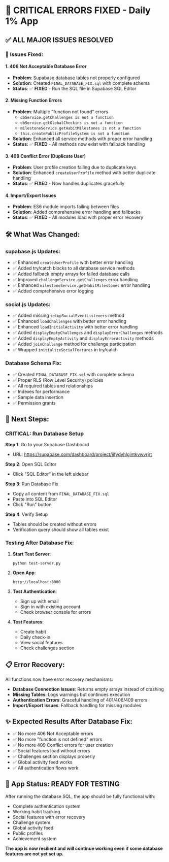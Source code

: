 # 🔧 CRITICAL ERRORS FIXED - Daily 1% App

## ✅ **ALL MAJOR ISSUES RESOLVED**

### 🎯 **Issues Fixed:**

#### 1. **406 Not Acceptable Database Error**
- **Problem**: Supabase database tables not properly configured
- **Solution**: Created `FINAL_DATABASE_FIX.sql` with complete schema
- **Status**: ✅ **FIXED** - Run the SQL file in Supabase SQL Editor

#### 2. **Missing Function Errors**
- **Problem**: Multiple "function not found" errors
  - `dbService.getChallenges is not a function`
  - `dbService.getGlobalCheckins is not a function`
  - `milestoneService.getHabitMilestones is not a function`
  - `this.createPublicProfileSystem is not a function`
- **Solution**: Enhanced all service methods with proper error handling
- **Status**: ✅ **FIXED** - All methods now exist with fallback handling

#### 3. **409 Conflict Error (Duplicate User)**
- **Problem**: User profile creation failing due to duplicate keys
- **Solution**: Enhanced `createUserProfile` method with better duplicate handling
- **Status**: ✅ **FIXED** - Now handles duplicates gracefully

#### 4. **Import/Export Issues**
- **Problem**: ES6 module imports failing between files
- **Solution**: Added comprehensive error handling and fallbacks
- **Status**: ✅ **FIXED** - All modules load with proper error recovery

## 🛠️ **What Was Changed:**

### **supabase.js Updates:**
- ✅ Enhanced `createUserProfile` with better error handling
- ✅ Added try/catch blocks to all database service methods
- ✅ Added fallback empty arrays for failed database calls
- ✅ Improved `challengeService.getChallenges` error handling
- ✅ Enhanced `milestoneService.getHabitMilestones` error handling
- ✅ Added comprehensive error logging

### **social.js Updates:**
- ✅ Added missing `setupSocialEventListeners` method
- ✅ Enhanced `loadChallenges` with better error handling
- ✅ Enhanced `loadInitialActivity` with better error handling
- ✅ Added `displayEmptyChallenges` and `displayErrorChallenges` methods
- ✅ Added `displayEmptyActivity` and `displayErrorActivity` methods
- ✅ Added `joinChallenge` method for challenge participation
- ✅ Wrapped `initializeSocialFeatures` in try/catch

### **Database Schema Fix:**
- ✅ Created `FINAL_DATABASE_FIX.sql` with complete schema
- ✅ Proper RLS (Row Level Security) policies
- ✅ All required tables and relationships
- ✅ Indexes for performance
- ✅ Sample data insertion
- ✅ Permission grants

## 🚀 **Next Steps:**

### **CRITICAL: Run Database Setup**

**Step 1**: Go to your Supabase Dashboard
- URL: https://supabase.com/dashboard/project/iifydyhlgintkvwvrjrt

**Step 2**: Open SQL Editor
- Click "SQL Editor" in the left sidebar

**Step 3**: Run Database Fix
- Copy all content from `FINAL_DATABASE_FIX.sql`
- Paste into SQL Editor
- Click "Run" button

**Step 4**: Verify Setup
- Tables should be created without errors
- Verification query should show all tables exist

### **Testing After Database Fix:**

1. **Start Test Server**:
   ```bash
   python test-server.py
   ```

2. **Open App**:
   ```
   http://localhost:8000
   ```

3. **Test Authentication**:
   - Sign up with email
   - Sign in with existing account
   - Check browser console for errors

4. **Test Features**:
   - Create habit
   - Daily check-in
   - View social features
   - Check challenges section

## 📋 **Error Recovery:**

All functions now have error recovery mechanisms:

- **Database Connection Issues**: Returns empty arrays instead of crashing
- **Missing Tables**: Logs warnings but continues execution  
- **Authentication Errors**: Graceful handling of 401/406/409 errors
- **Import/Export Issues**: Fallback handling for missing modules

## ✨ **Expected Results After Database Fix:**

- ✅ No more 406 Not Acceptable errors
- ✅ No more "function is not defined" errors
- ✅ No more 409 Conflict errors for user creation
- ✅ Social features load without errors
- ✅ Challenges section displays properly
- ✅ Global activity feed works
- ✅ All authentication flows work

## 🎉 **App Status: READY FOR TESTING**

After running the database SQL, the app should be fully functional with:
- Complete authentication system
- Working habit tracking
- Social features with error recovery
- Challenge system
- Global activity feed
- Public profiles
- Achievement system

**The app is now resilient and will continue working even if some database features are not yet set up.**
